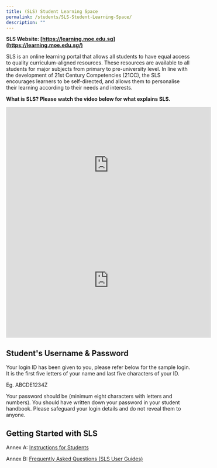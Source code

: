 ```yaml
---
title: (SLS) Student Learning Space
permalink: /students/SLS-Student-Learning-Space/
description: ""
---
```

**SLS Website:&nbsp;[https://learning.moe.edu.sg](https://learning.moe.edu.sg/)**

  

SLS is an online learning portal that allows all students to have equal access to quality curriculum-aligned resources. These resources are available to all students for major subjects from primary to pre-university level. In line with the development of 21st Century Competencies (21CC), the SLS encourages learners to be self-directed, and allows them to personalise their learning according to their needs and interests.

**What is SLS? Please watch the video below for what explains SLS.**

<iframe width="560" height="315" src="https://www.youtube.com/embed/eKIHRVWxYPI" title="YouTube video player" frameborder="0" allow="accelerometer; autoplay; clipboard-write; encrypted-media; gyroscope; picture-in-picture; web-share" allowfullscreen=""></iframe>

<iframe width="560" height="315" src="https://www.youtube.com/embed/JZhjECbHmiE" title="YouTube video player" frameborder="0" allow="accelerometer; autoplay; clipboard-write; encrypted-media; gyroscope; picture-in-picture; web-share" allowfullscreen=""></iframe>

Student's Username &amp; Password
-----------------------------

Your login ID has been given to you, please refer below for the sample login. It is the first five letters of your name and last five characters of your ID.

  

Eg. ABCDE1234Z

  

Your password should be (minimum eight characters with letters and numbers). You should have written down your password in your student handbook. Please safeguard your login details and do not reveal them to anyone.

Getting Started with SLS
------------------------

Annex A:&nbsp;[Instructions for Students](/files/Annexes%20to%20Letter%20to%20Parents%20002.pdf)

Annex B:&nbsp;[Frequently Asked Questions (SLS User Guides)](https://www.learning.moe.edu.sg/sls/user-guide/vle/logintroubleshooting/index.html)